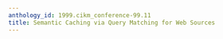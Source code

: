 ```yaml
---
anthology_id: 1999.cikm_conference-99.11
title: Semantic Caching via Query Matching for Web Sources
---
```

